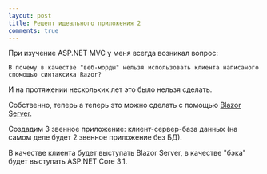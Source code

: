 ```yaml
---
layout: post
title: Рецепт идеального приложения 2
comments: true
---
```


При изучение ASP.NET MVC у меня всегда возникал вопрос: 

`В почему в качестве "веб-морды" нельзя использовать клиента написаного спомощью синтаксика Razor?`

И на протяжении нескольких лет это было нельзя сделать.

Собственно, теперь а теперь это можно сделать с помощью [Blazor Server](https://docs.microsoft.com/en-us/aspnet/core/blazor/hosting-models?view=aspnetcore-3.1#blazor-server).

Создадим 3 звенное приложение: клиент-сервер-база данных (на самом деле будет 2 звенное приложение без БД).

В качестве клиента будет выступать Blazor Server, в качестве "бэка" будет выступать ASP.NET Core 3.1.

